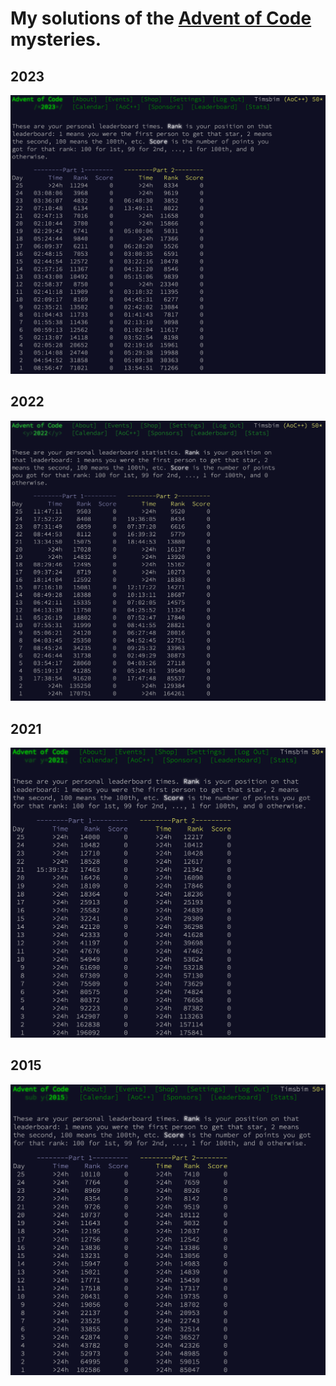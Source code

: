 # My solutions of the [Advent of Code][1] mysteries.

## 2023
<img src="2023/AoC 2023 - Stats.png" width="600"/>


## 2022
<img src="2022/AoC 2022 - Stats.png" width="600"/>

## 2021
<img src="2021/AoC 2021 - Stats.png" width="600"/>

## 2015
<img src="2015/AoC 2015 - Stats.png" width="600"/>


 [1]:https://adventofcode.com/
